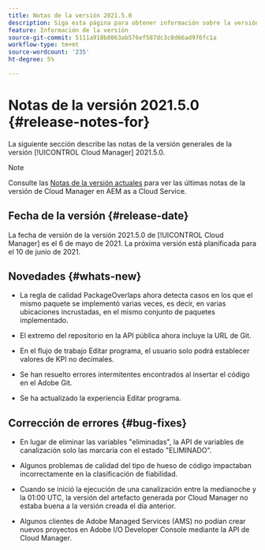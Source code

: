 ```yaml
---
title: Notas de la versión 2021.5.0
description: Siga esta página para obtener información sobre la versión 2021.5.0 de Cloud Manager
feature: Información de la versión
source-git-commit: 5111a918b8063ab576ef587dc3c8d66ad976fc1a
workflow-type: tm+mt
source-wordcount: '235'
ht-degree: 5%

---
```


# Notas de la versión 2021.5.0 {#release-notes-for}

La siguiente sección describe las notas de la versión generales de la versión [!UICONTROL Cloud Manager] 2021.5.0.

>[!NOTE]
>Consulte las [Notas de la versión actuales](https://experienceleague.adobe.com/docs/experience-manager-cloud-service/onboarding/getting-access/release-notes-cloud-manager/release-notes-cm-current.html?lang=en#getting-access) para ver las últimas notas de la versión de Cloud Manager en AEM as a Cloud Service.

## Fecha de la versión {#release-date}

La fecha de versión de la versión 2021.5.0 de [!UICONTROL Cloud Manager] es el 6 de mayo de 2021.
La próxima versión está planificada para el 10 de junio de 2021.

## Novedades {#whats-new}

* La regla de calidad PackageOverlaps ahora detecta casos en los que el mismo paquete se implementó varias veces, es decir, en varias ubicaciones incrustadas, en el mismo conjunto de paquetes implementado.

* El extremo del repositorio en la API pública ahora incluye la URL de Git.

* En el flujo de trabajo Editar programa, el usuario solo podrá establecer valores de KPI no decimales.

* Se han resuelto errores intermitentes encontrados al insertar el código en el Adobe Git.

* Se ha actualizado la experiencia Editar programa.

## Corrección de errores {#bug-fixes}

* En lugar de eliminar las variables &quot;eliminadas&quot;, la API de variables de canalización solo las marcaría con el estado &quot;ELIMINADO&quot;.

* Algunos problemas de calidad del tipo de hueso de código impactaban incorrectamente en la clasificación de fiabilidad.

* Cuando se inició la ejecución de una canalización entre la medianoche y la 01:00 UTC, la versión del artefacto generada por Cloud Manager no estaba buena a la versión creada el día anterior.

* Algunos clientes de Adobe Managed Services (AMS) no podían crear nuevos proyectos en Adobe I/O Developer Console mediante la API de Cloud Manager.

